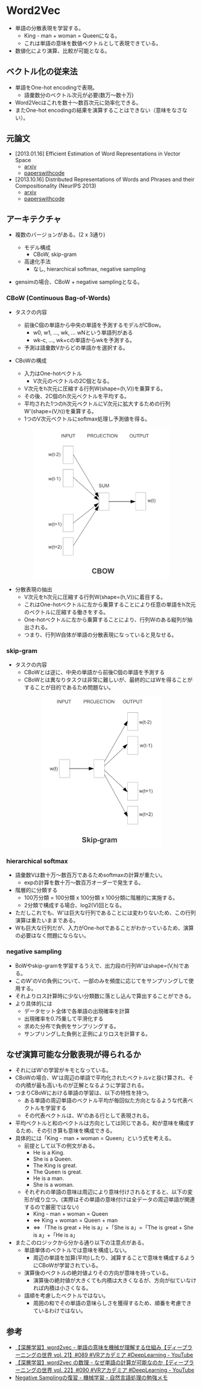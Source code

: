 # Word2Vec

* 単語の分散表現を学習する。
  * King - man + woman = Queenになる。 
  * これは単語の意味を数値ベクトルとして表現できている。
* 数値化により演算、比較が可能となる。

## ベクトル化の従来法

* 単語をOne-hot encodingで表現。
  * 語彙数分のベクトル次元が必要(数万～数十万)
* Word2Vecはこれを数十～数百次元に効率化できる。
* またOne-hot encodingの結果を演算することはできない（意味をなさない）。

## 元論文

* [2013.01.16] Efficient Estimation of Word Representations in Vector Space
  * [arxiv](https://arxiv.org/abs/1301.3781)
  * [paperswithcode](https://paperswithcode.com/paper/efficient-estimation-of-word-representations)
* [2013.10.16] Distributed Representations of Words and Phrases and their Compositionality (NeurIPS 2013)
  * [arxiv](https://arxiv.org/abs/1310.4546)
  * [paperswithcode](https://paperswithcode.com/paper/distributed-representations-of-words-and-1)

## アーキテクチャ

* 複数のバージョンがある。(2 x 3通り)
  * モデル構成
    * CBoW, skip-gram
  * 高速化手法
    * なし, hierarchical softmax, negative sampling

* gensimの場合、CBoW + negative samplingとなる。

### CBoW (Continuous Bag-of-Words)

* タスクの内容
  * 前後C個の単語から中央の単語を予測するモデルがCBow。
    * w0, w1, ..., wk, ... wNという単語列がある
    * wk-c, ..., wk+cの単語からwkを予測する。
  * 予測は語彙数Vからどの単語かを選択する。

* CBoWの構成
  * 入力はOne-hotベクトル
    * V次元のベクトルの2C個となる。
  * V次元をh次元に圧縮する行列W(shape=(h,V))を乗算する。
  * その後、2C個のh次元ベクトルを平均する。
  * 平均された1つのh次元ベクトルにV次元に拡大するための行列W'(shape=(V,h))を乗算する。
  * 1つのV次元ベクトルにsoftmax処理し予測値を得る。

<div align="center" width="800">
<img src="./img/nlp_word2vec_2022-05-28-19-36-06.png" height="400">
</div>

* 分散表現の抽出
  * V次元をh次元に圧縮する行列W(shape=(h,V))に着目する。
  * これはOne-hotベクトルに左から乗算することにより任意の単語をh次元のベクトルに圧縮する働きをする。
  * One-hotベクトルに左から乗算することにより、行列Wのある縦列が抽出される。
  * つまり、行列W自体が単語の分散表現になっていると見なせる。

### skip-gram

* タスクの内容
  * CBoWとは逆に、中央の単語から前後C個の単語を予測する
  * CBoWとは異なりタスクは非常に難しいが、最終的にはWを得ることがすることが目的であるため問題ない。

<div align="center">
<img src="./img/nlp_word2vec_2022-05-28-19-36-32.png" height="400">
</div>

### hierarchical softmax

* 語彙数Vは数十万～数百万であるためsoftmaxの計算が重たい。
  * expの計算を数十万～数百万オーダーで発生する。
* 階層的に分類する
  * 100万分類 = 100分類 x 100分類 x 100分類に階層的に実施する。
  * 2分類で構成する場合、log2(V)回となる。
* ただしこれでも、W'は巨大な行列であることには変わりないため、この行列演算は重たいままである。
* Wも巨大な行列だが、入力がOne-hotであることがわかっているため、演算の必要はなく問題にならない。

### negative sampling

* BoWやskip-gramを学習するうえで、出力段の行列W'はshape=(V,h)である。
* このW'のVの負例について、一部のみを頻度に応じてをサンプリングして使用する。
* それよりロス計算時に少ない分類数に落とし込んで算出することができる。
* より具体的には
  * データセット全体で各単語の出現確率を計算
  * 出現確率を0.75乗して平滑化する
  * 求めた分布で負例をサンプリングする。
  * サンプリングした負例と正例によりロスを計算する。

## なぜ演算可能な分散表現が得られるか

* それにはW'の学習がキモとなっている。
* CBoWの場合、W'は周辺の単語で平均化されたベクトルvと掛け算され、その内積が最も高いものが正解となるように学習される。
* つまりCBoWにおける単語の学習は、以下の特性を持つ。
  * ある単語の周辺単語のベクトル平均が毎回似た方向となるような代表ベクトルを学習する
  * その代表ベクトルは、W'のある行として表現される。
* 平均ベクトルと和のベクトルは方向としては同じである。和が意味を構成するため、その引き算も意味を構成できる。
* 具体的には「King - man + woman = Queen」という式を考える。
  * 前提として以下の例文がある。
    * He is a King.
    * She is a Queen.
    * The King is great.
    * The Queen is great.
    * He is a man.
    * She is a woman.
  * それぞれの単語の意味は周辺により意味付けされるとすると、以下の変形が成り立つ。(実際はその単語の意味付けは全データの周辺単語が関連するので厳密ではない)
    * King - man + woman = Queen
    * ⇔ King + woman = Queen + man
    * ⇔ 「The is great + He is a」+「She is a」=「The is great + She is a」+「He is a」
* またこのロジックから分かる通り以下の注意点がある。
  * 単語単体のベクトルでは意味を構成しない。
    * 周辺の単語を加算(平均)したり、減算することで意味を構成するようにCBoWが学習されている。
  * 演算後のベクトルの絶対値よりその方向が意味を持っている。
    * 演算後の絶対値が大きくても内積は大きくなるが、方向が似ていなければ内積は小さくなる。
  * 語順を考慮したベクトルではない。
    * 周囲の和でその単語の意味らしさを獲得するため、順番を考慮できているわけではない。

## 参考

- [【深層学習】word2vec - 単語の意味を機械が理解する仕組み【ディープラーニングの世界 vol. 21】#089 #VRアカデミア #DeepLearning - YouTube](https://www.youtube.com/watch?v=0CXCqxQAKKQ)
- [【深層学習】word2vec の数理 - なぜ単語の計算が可能なのか【ディープラーニングの世界 vol. 22】#090 #VRアカデミア #DeepLearning - YouTube](https://www.youtube.com/watch?v=jlmt4nY0-o0)
- [Negative Samplingの復習 - 機械学習・自然言語処理の勉強メモ](https://kento1109.hatenablog.com/entry/2019/11/29/111028)